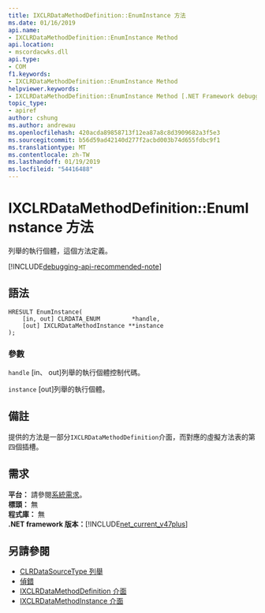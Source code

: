 ```yaml
---
title: IXCLRDataMethodDefinition::EnumInstance 方法
ms.date: 01/16/2019
api.name:
- IXCLRDataMethodDefinition::EnumInstance Method
api.location:
- mscordacwks.dll
api.type:
- COM
f1.keywords:
- IXCLRDataMethodDefinition::EnumInstance Method
helpviewer.keywords:
- IXCLRDataMethodDefinition::EnumInstance Method [.NET Framework debugging]
topic_type:
- apiref
author: cshung
ms.author: andrewau
ms.openlocfilehash: 420acda89858713f12ea87a8c8d3909682a3f5e3
ms.sourcegitcommit: b56d59ad42140d277f2acbd003b74d655fdbc9f1
ms.translationtype: MT
ms.contentlocale: zh-TW
ms.lasthandoff: 01/19/2019
ms.locfileid: "54416488"
---
```

# <a name="ixclrdatamethoddefinitionenuminstance-method"></a>IXCLRDataMethodDefinition::EnumInstance 方法

列舉的執行個體，這個方法定義。

[!INCLUDE[debugging-api-recommended-note](../../../../includes/debugging-api-recommended-note.md)]

## <a name="syntax"></a>語法

```
HRESULT EnumInstance(
    [in, out] CLRDATA_ENUM         *handle,
    [out] IXCLRDataMethodInstance **instance
);
```

### <a name="parameters"></a>參數

`handle` [in、 out]列舉的執行個體控制代碼。

`instance` [out]列舉的執行個體。

## <a name="remarks"></a>備註

提供的方法是一部分`IXCLRDataMethodDefinition`介面，而對應的虛擬方法表的第四個插槽。

## <a name="requirements"></a>需求

**平台：** 請參閱[系統需求](../../../../docs/framework/get-started/system-requirements.md)。  
**標頭：** 無  
**程式庫：** 無  
**.NET framework 版本：**[!INCLUDE[net_current_v47plus](../../../../includes/net-current-v47plus.md)]  

## <a name="see-also"></a>另請參閱

- [CLRDataSourceType 列舉](../../../../docs/framework/unmanaged-api/debugging/clrdatasourcetype-enumeration.md)
- [偵錯](../../../../docs/framework/unmanaged-api/debugging/index.md)
- [IXCLRDataMethodDefinition 介面](../../../../docs/framework/unmanaged-api/debugging/ixclrdatamethoddefinition-interface.md)
- [IXCLRDataMethodInstance 介面](../../../../docs/framework/unmanaged-api/debugging/ixclrdatamethodinstance-interface.md)
